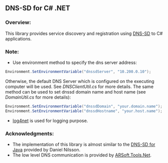 ## DNS-SD for C# .NET

### Overview:

This library provides service discovery and registration using [DNS-SD](http://www.dns-sd.org/) to C# applications.

### Note:
- Use environment method to specify the dns server address: 
```cs
Environment.SetEnvironmentVariable("dnssdServer", "10.200.0.10");
```
Otherwise, the default DNS Server which is configured on the executing computer will be used. See _DNSClientUtil.cs_ for more details. The same method can be used to set dnssd domain name and host name (see _DomainUtil.cs_ for more details):
```cs
Environment.SetEnvironmentVariable("dnssdDomain", "your.domain.name");
Environment.SetEnvironmentVariable("dnssdHostname", "your.host.name");
```
- [log4net](https://logging.apache.org/log4net/) is used for logging purpose.

### Acknowledgments:

- The implementation of this library is almost similar to the [DNS-SD for Java](https://github.com/DanielN/dnssdjava) provided by Daniel Nilsson.
- The low level DNS communication is provided by [ARSoft.Tools.Net](https://arsofttoolsnet.codeplex.com/).
